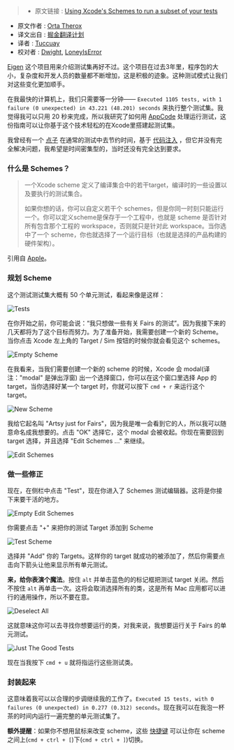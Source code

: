 >* 原文链接 : [Using Xcode's Schemes to run a subset of your tests](http://artsy.github.io/blog/2016/04/06/Testing-Schemes/)
* 原文作者 : [Orta Therox](http://artsy.github.io/author/orta/)
* 译文出自 : [掘金翻译计划](https://github.com/xitu/gold-miner)
* 译者 : [Tuccuay](https://github.com/Tuccuay)
* 校对者 : [Dwight](https://github.com/ldhlfzysys), [LoneyIsError](https://github.com/LoneyIsError)

[Eigen](https://github.com/artsy/eigen) 这个项目用来介绍测试集再好不过。这个项目在过去3年里，程序包的大小，复杂度和开发人员的数量都不断增加，这是积极的迹象。这种测试模式让我们对这些变化更加顺手。

在我最快的计算机上，我们只需要等一分钟—— `Executed 1105 tests, with 1 failure (0 unexpected) in 43.221 (48.201) seconds` 来执行整个测试集。我觉得我可以只用 20 秒来完成，所以我研究了如何用 [AppCode](https://www.jetbrains.com/objc/) 处理运行测试，这份指南可以让你基于这个技术轻松的在Xcode里搭建起测试集。

我曾经有一个 [点子](https://github.com/orta/life/issues/71) 在通常的测试中去节约时间，基于 [代码注入](http://artsy.github.io/blog/2016/03/05/iOS-Code-Injection/) ，但它并没有完全解决问题，我希望是时间密集型的，当时还没有完全达到要求。

### 什么是 Schemes？

> 一个Xcode scheme 定义了编译集合中的若干target，编译时的一些设置以及要执行的测试集合。
>
> 如果你想的话，你可以自定义若干个 schemes，但是你同一时刻只能运行一个。你可以定义scheme是保存于一个工程中，也就是 scheme 是否针对所有包含那个工程的 workspace，否则就只是针对此 workspace。当你选中了一个 scheme，你也就选择了一个运行目标（也就是选择的产品构建的硬件架构）。

引用自 [Apple](https://developer.apple.com/library/ios/featuredarticles/XcodeConcepts/Concept-Schemes.html)。

### 规划 Scheme

这个测试测试集大概有 50 个单元测试，看起来像是这样：

![Tests](http://artsy.github.io/images/2016-04-06-Testing-Schemes/tests.png)

在你开始之前，你可能会说：“我只想做一些有关 Fairs 的测试”。因为我接下来的几天都将为了这个目标而努力。为了准备开始，我需要创建一个新的 Scheme。当你点击 Xcode 左上角的 Target / Sim 按钮的时候你就会看见这个 schemes。

![Empty Scheme](http://artsy.github.io/images/2016-04-06-Testing-Schemes/empty_scheme.png)

在我看来，当我们需要创建一个新的 scheme 的时候，Xcode 会 modal(译注："modal" 是弹出浮窗) 出一个选择窗口，你可以在这个窗口里选择 App 的 target，当你选择好某一个 target 时，你就可以按下 `cmd + r` 来运行这个 target。

![New Scheme](http://artsy.github.io/images/2016-04-06-Testing-Schemes/new_scheme.png)

我给它起名叫 "Artsy just for Fairs"，因为我是唯一会看到它的人，所以我可以随意命名成我想要的。点击 "OK" 选择它，这个 modal 会被收起。你现在需要回到 target 选择，并且选择 "Edit Schemes ..." 来继续。

![Edit Schemes](http://artsy.github.io/images/2016-04-06-Testing-Schemes/edit_schemes.png)

### 做一些修正

现在，在侧栏中点击 "Test"，现在你进入了 Schemes 测试编辑器。这将是你接下来要干活的地方。

![Empty Edit Schemes](http://artsy.github.io/images/2016-04-06-Testing-Schemes/empty_edit_schemes.png)

你需要点击 "+" 来把你的测试 Target 添加到 Scheme

![Test Scheme](http://artsy.github.io/images/2016-04-06-Testing-Schemes/test_scheme.png)

选择并 "Add" 你的 Targets。这样你的 target 就成功的被添加了，然后你需要点击向下箭头让他来显示所有单元测试。

__来，给你表演个魔法__。按住 `alt` 并单击蓝色的的标记框把测试 target 关闭。然后不按住 `alt` 再单击一次。这将会取消选择所有的类，这是所有 Mac 应用都可以进行的通用操作，所以不要在意。

![Deselect All](http://artsy.github.io/images/2016-04-06-Testing-Schemes/deselect_all.png)

这就意味这你可以去寻找你想要运行的类，对我来说，我想要运行关于 Fairs 的单元测试。

![Just The Good Tests](http://artsy.github.io/images/2016-04-06-Testing-Schemes/just_the_good_tests.png)

现在当我按下 `cmd + u` 就将指运行这些测试类。

### 封装起来

这意味着我可以以合理的步调继续我的工作了。`Executed 15 tests, with 0 failures (0 unexpected) in 0.277 (0.312) seconds`。现在我可以在我泡一杯茶的时间内运行一遍完整的单元测试集了。

__额外提醒__：如果你不想用鼠标来改变 scheme，这些 [快捷键](http://artsy.github.io/images/2016-04-06-Testing-Schemes/next_prev.png) 可以让你在 scheme 之间上(``cmd + ctrl + [``)下(`cmd + ctrl + ]`)切换。
